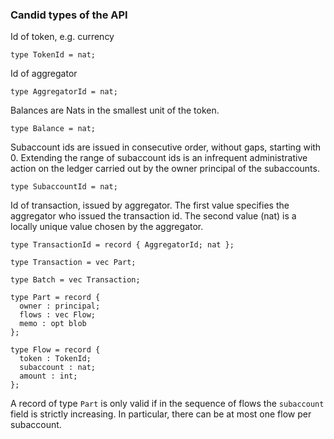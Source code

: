 ### Candid types of the API

Id of token, e.g. currency
```motoko
type TokenId = nat;
```

Id of aggregator
```motoko
type AggregatorId = nat;
```

Balances are Nats in the smallest unit of the token.
```motoko
type Balance = nat;
```

Subaccount ids are issued in consecutive order, without gaps, starting with 0. Extending the range of subaccount ids is an infrequent administrative action on the ledger carried out by the owner principal of the subaccounts.
```motoko
type SubaccountId = nat;
```

Id of transaction, issued by aggregator. The first value specifies the aggregator who issued the transaction id. The second value (nat) is a locally unique value chosen by the aggregator.
```motoko
type TransactionId = record { AggregatorId; nat };
```

```motoko
type Transaction = vec Part;
```

```motoko
type Batch = vec Transaction;
```

```motoko
type Part = record {
  owner : principal;
  flows : vec Flow;
  memo : opt blob
};
```

```motoko
type Flow = record {
  token : TokenId;
  subaccount : nat;
  amount : int;
};
```

A record of type `Part` is only valid if in the sequence of flows the `subaccount` field is strictly increasing. In particular, there can be at most one flow per subaccount. 

